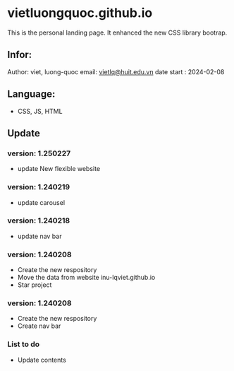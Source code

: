 # vietluongquoc.github.io

This is the personal landing page. It enhanced the new CSS library bootrap.

## Infor:
Author: viet, luong-quoc
email: vietlq@huit.edu.vn
date start : 2024-02-08

## Language:
- CSS, JS, HTML

## Update
### version: 1.250227
- update New flexible website


### version: 1.240219
- update carousel
### version: 1.240218
- update nav bar 

### version: 1.240208
- Create the new respository
- Move the data from website inu-lqviet.github.io
- Star project

### version: 1.240208
- Create the new respository
- Create nav bar

### List to do
- Update contents


